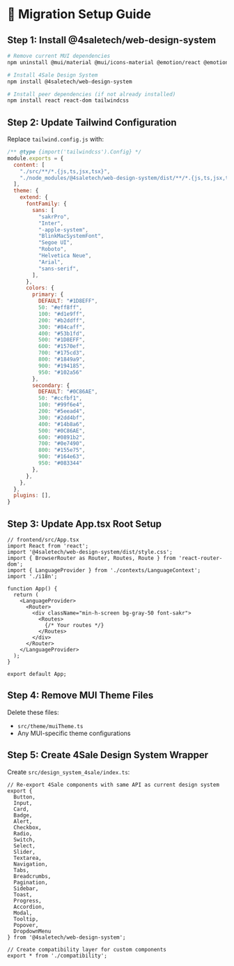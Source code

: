 # 🚀 Migration Setup Guide

## Step 1: Install @4saletech/web-design-system

```bash
# Remove current MUI dependencies
npm uninstall @mui/material @mui/icons-material @emotion/react @emotion/styled

# Install 4Sale Design System
npm install @4saletech/web-design-system

# Install peer dependencies (if not already installed)
npm install react react-dom tailwindcss
```

## Step 2: Update Tailwind Configuration

Replace `tailwind.config.js` with:

```js
/** @type {import('tailwindcss').Config} */
module.exports = {
  content: [
    "./src/**/*.{js,ts,jsx,tsx}",
    "./node_modules/@4saletech/web-design-system/dist/**/*.{js,ts,jsx,tsx}",
  ],
  theme: {
    extend: {
      fontFamily: {
        sans: [
          "sakrPro",
          "Inter",
          "-apple-system",
          "BlinkMacSystemFont",
          "Segoe UI",
          "Roboto",
          "Helvetica Neue",
          "Arial",
          "sans-serif",
        ],
      },
      colors: {
        primary: {
          DEFAULT: "#1D8EFF",
          50: "#eff8ff",
          100: "#d1e9ff",
          200: "#b2ddff",
          300: "#84caff",
          400: "#53b1fd",
          500: "#1D8EFF",
          600: "#1570ef",
          700: "#175cd3",
          800: "#1849a9",
          900: "#194185",
          950: "#102a56"
        },
        secondary: {
          DEFAULT: "#0C86AE",
          50: "#ccfbf1",
          100: "#99f6e4",
          200: "#5eead4",
          300: "#2dd4bf",
          400: "#14b8a6",
          500: "#0C86AE",
          600: "#0891b2",
          700: "#0e7490",
          800: "#155e75",
          900: "#164e63",
          950: "#083344"
        },
      },
    },
  },
  plugins: [],
}
```

## Step 3: Update App.tsx Root Setup

```tsx
// frontend/src/App.tsx
import React from 'react';
import '@4saletech/web-design-system/dist/style.css';
import { BrowserRouter as Router, Routes, Route } from 'react-router-dom';
import { LanguageProvider } from './contexts/LanguageContext';
import './i18n';

function App() {
  return (
    <LanguageProvider>
      <Router>
        <div className="min-h-screen bg-gray-50 font-sakr">
          <Routes>
            {/* Your routes */}
          </Routes>
        </div>
      </Router>
    </LanguageProvider>
  );
}

export default App;
```

## Step 4: Remove MUI Theme Files

Delete these files:
- `src/theme/muiTheme.ts`
- Any MUI-specific theme configurations

## Step 5: Create 4Sale Design System Wrapper

Create `src/design_system_4sale/index.ts`:

```tsx
// Re-export 4Sale components with same API as current design system
export { 
  Button, 
  Input, 
  Card, 
  Badge, 
  Alert,
  Checkbox,
  Radio,
  Switch,
  Select,
  Slider,
  Textarea,
  Navigation,
  Tabs,
  Breadcrumbs,
  Pagination,
  Sidebar,
  Toast,
  Progress,
  Accordion,
  Modal,
  Tooltip,
  Popover,
  DropdownMenu
} from '@4saletech/web-design-system';

// Create compatibility layer for custom components
export * from './compatibility';
``` 